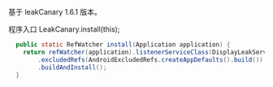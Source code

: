 基于 leakCanary 1.6.1 版本。

程序入口 LeakCanary.install(this);

```java
  public static RefWatcher install(Application application) {
    return refWatcher(application).listenerServiceClass(DisplayLeakService.class)
        .excludedRefs(AndroidExcludedRefs.createAppDefaults().build())
        .buildAndInstall();
  }
```


